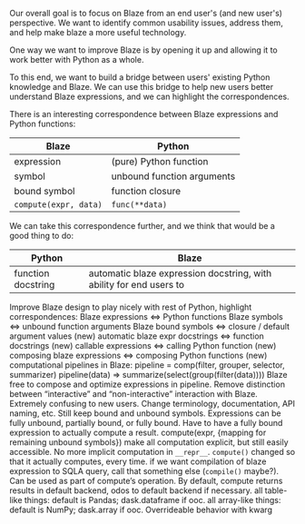 Our overall goal is to focus on Blaze from an end user's (and new user's)
perspective.  We want to identify common usability issues, address them, and
help make blaze a more useful technology.

One way we want to improve Blaze is by opening it up and allowing it to work
better with Python as a whole.

To this end, we want to build a bridge between users' existing Python
knowledge and Blaze.  We can use this bridge to help new users better
understand Blaze expressions, and we can highlight the correspondences.

There is an interesting correspondence between Blaze expressions and Python
functions:

Blaze | Python
------|-------
expression | (pure) Python function
symbol     | unbound function arguments
bound symbol | function closure
`compute(expr, data)` | `func(**data)`

We can take this correspondence further, and we think that would be a good thing to do:

Python | Blaze
------|-------
function docstring | automatic blaze expression docstring, with ability for end users to 



Improve Blaze design to play nicely with rest of Python, highlight correspondences:
Blaze expressions ⇔ Python functions
Blaze symbols ⇔ unbound function arguments
Blaze bound symbols ⇔ closure / default argument values
(new) automatic blaze expr docstrings ⇔ function docstrings
(new) callable expressions ⇔ calling Python function
(new) composing blaze expressions ⇔ composing Python functions
(new) computational pipelines in Blaze: 
pipeline = comp(filter, grouper, selector, summarizer)
pipeline(data) => summarize(select(group(filter(data))))
Blaze free to compose and optimize expressions in pipeline.
Remove distinction between “interactive” and “non-interactive” interaction with Blaze.
Extremely confusing to new users.  Change terminology, documentation, API naming, etc.
Still keep bound and unbound symbols.
Expressions can be fully unbound, partially bound, or fully bound.  Have to have a fully bound expression to actually compute a result.
compute(expr, {mapping for remaining unbound symbols})
make all computation explicit, but still easily accessible.
No more implicit computation in `__repr__`.
`compute()` changed so that it actually computes, every time.
if we want compilation of blaze expression to SQLA query, call that something else (`compile()` maybe?).  Can be used as part of compute’s operation.
By default, compute returns results in default backend, odos to default backend if necessary.
all table-like things: default is Pandas; dask.dataframe if ooc.
all array-like things: default is NumPy; dask.array if ooc.
Overrideable behavior with kwarg
